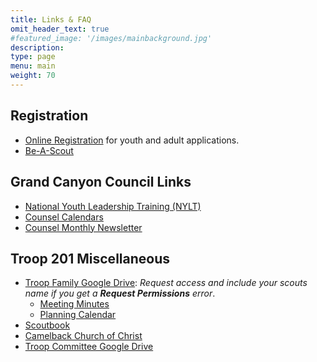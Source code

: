 ```yaml
---
title: Links & FAQ
omit_header_text: true
#featured_image: '/images/mainbackground.jpg'
description:
type: page
menu: main
weight: 70
---
```


## Registration

- [Online Registration](https://my.scouting.org/VES/OnlineReg/1.0.0/?tu=UF-MB-010taa0201) for youth and adult applications.
- [Be-A-Scout](https://beascout.scouting.org/list/?zip=85251&program%5B%5D=scoutsBSA&unitID=314498)

## Grand Canyon Council Links

- [National Youth Leadership Training (NYLT)](https://www.grandcanyonbsa.org/nylt)
- [Counsel Calendars](https://www.grandcanyonbsa.org/nylt/calendar)
- [Counsel Monthly Newsletter](https://www.grandcanyonbsa.org/nylt/newsletter)

## Troop 201 Miscellaneous

- [Troop Family Google Drive](https://bit.ly/aztroop201-family): _Request access
  and include your scouts name if you get a **Request Permissions** error_.
  - [Meeting Minutes](https://drive.google.com/drive/u/2/folders/1FZuzRu64BdNfquUhkbaZLJE1-JXuNKp0)
  - [Planning Calendar](https://drive.google.com/drive/u/2/folders/14Tb5apOoaC6hCG6ajJS8PEziS71DgKAu)
- [Scoutbook](https://scoutbook.scouting.org/)
- [Camelback Church of Christ](https://www.camelbackchurchofchrist.org/)
- [Troop Committee Google Drive](https://bit.ly/aztroop201-committee)
